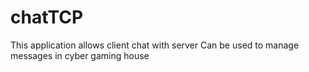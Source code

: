 # chatTCP
This application allows client chat with server
Can be used to manage messages in cyber gaming house
